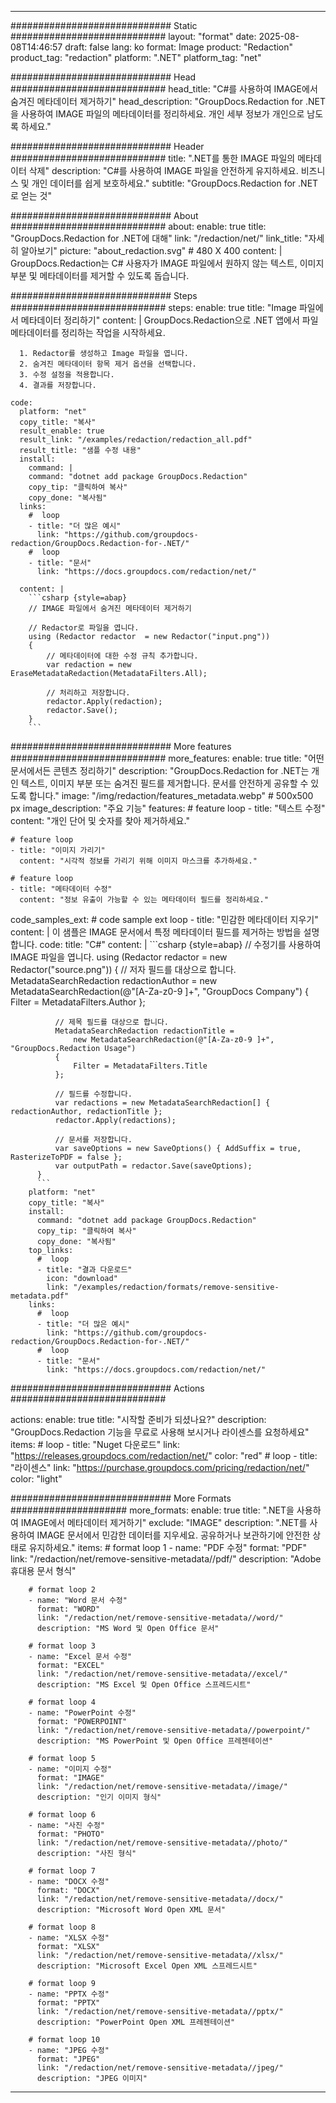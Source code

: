 
---
############################# Static ############################
layout: "format"
date:  2025-08-08T14:46:57
draft: false
lang: ko
format: Image
product: "Redaction"
product_tag: "redaction"
platform: ".NET"
platform_tag: "net"

############################# Head ############################
head_title: "C#를 사용하여 IMAGE에서 숨겨진 메타데이터 제거하기"
head_description: "GroupDocs.Redaction for .NET을 사용하여 IMAGE 파일의 메타데이터를 정리하세요. 개인 세부 정보가 개인으로 남도록 하세요."

############################# Header ############################
title: ".NET를 통한 IMAGE 파일의 메타데이터 삭제" 
description: "C#를 사용하여 IMAGE 파일을 안전하게 유지하세요. 비즈니스 및 개인 데이터를 쉽게 보호하세요."
subtitle: "GroupDocs.Redaction for .NET로 얻는 것" 

############################# About ############################
about:
    enable: true
    title: "GroupDocs.Redaction for .NET에 대해"
    link: "/redaction/net/"
    link_title: "자세히 알아보기"
    picture: "about_redaction.svg" # 480 X 400
    content: |
       GroupDocs.Redaction는 C# 사용자가 IMAGE 파일에서 원하지 않는 텍스트, 이미지 부분 및 메타데이터를 제거할 수 있도록 돕습니다.

############################# Steps ############################
steps:
    enable: true
    title: "Image 파일에서 메타데이터 정리하기"
    content: |
      GroupDocs.Redaction으로 .NET 앱에서 파일 메타데이터를 정리하는 작업을 시작하세요.
      
      1. Redactor를 생성하고 Image 파일을 엽니다.
      2. 숨겨진 메타데이터 항목 제거 옵션을 선택합니다.
      3. 수정 설정을 적용합니다.
      4. 결과를 저장합니다.
   
    code:
      platform: "net"
      copy_title: "복사"
      result_enable: true
      result_link: "/examples/redaction/redaction_all.pdf"
      result_title: "샘플 수정 내용"
      install:
        command: |
        command: "dotnet add package GroupDocs.Redaction"
        copy_tip: "클릭하여 복사"
        copy_done: "복사됨"
      links:
        #  loop
        - title: "더 많은 예시"
          link: "https://github.com/groupdocs-redaction/GroupDocs.Redaction-for-.NET/"
        #  loop
        - title: "문서"
          link: "https://docs.groupdocs.com/redaction/net/"
          
      content: |
        ```csharp {style=abap}
        // IMAGE 파일에서 숨겨진 메타데이터 제거하기

        // Redactor로 파일을 엽니다.
        using (Redactor redactor  = new Redactor("input.png"))
        {
            // 메타데이터에 대한 수정 규칙 추가합니다.
            var redaction = new EraseMetadataRedaction(MetadataFilters.All);
            
            // 처리하고 저장합니다.
            redactor.Apply(redaction);
            redactor.Save();
        }
        ```            


############################# More features ############################
more_features:
  enable: true
  title: "어떤 문서에서든 콘텐츠 정리하기"
  description: "GroupDocs.Redaction for .NET는 개인 텍스트, 이미지 부분 또는 숨겨진 필드를 제거합니다. 문서를 안전하게 공유할 수 있도록 합니다."
  image: "/img/redaction/features_metadata.webp" # 500x500 px
  image_description: "주요 기능"
  features:
    # feature loop
    - title: "텍스트 수정"
      content: "개인 단어 및 숫자를 찾아 제거하세요."

    # feature loop
    - title: "이미지 가리기"
      content: "시각적 정보를 가리기 위해 이미지 마스크를 추가하세요."

    # feature loop
    - title: "메타데이터 수정"
      content: "정보 유출이 가능할 수 있는 메타데이터 필드를 정리하세요."
      
  code_samples_ext:
    # code sample ext loop
    - title: "민감한 메타데이터 지우기"
      content: |
        이 샘플은 IMAGE 문서에서 특정 메타데이터 필드를 제거하는 방법을 설명합니다.
      code:
        title: "C#"
        content: |
          ```csharp {style=abap}
          //  수정기를 사용하여 IMAGE 파일을 엽니다.
          using (Redactor redactor  = new Redactor("source.png"))
          {
              // 저자 필드를 대상으로 합니다.
              MetadataSearchRedaction redactionAuthor = 
                  new MetadataSearchRedaction(@"[A-Za-z0-9 ]+", "GroupDocs Company")
              {
                  Filter = MetadataFilters.Author
              };

              // 제목 필드를 대상으로 합니다.
              MetadataSearchRedaction redactionTitle = 
                  new MetadataSearchRedaction(@"[A-Za-z0-9 ]+", "GroupDocs.Redaction Usage")
              {
                  Filter = MetadataFilters.Title
              };

              // 필드를 수정합니다.
              var redactions = new MetadataSearchRedaction[] { redactionAuthor, redactionTitle };
              redactor.Apply(redactions);

              // 문서를 저장합니다.
              var saveOptions = new SaveOptions() { AddSuffix = true, RasterizeToPDF = false };
              var outputPath = redactor.Save(saveOptions);
          }
          ```
        platform: "net"
        copy_title: "복사"
        install:
          command: "dotnet add package GroupDocs.Redaction"
          copy_tip: "클릭하여 복사"
          copy_done: "복사됨"
        top_links:
          #  loop
          - title: "결과 다운로드"
            icon: "download"
            link: "/examples/redaction/formats/remove-sensitive-metadata.pdf"
        links:
          #  loop
          - title: "더 많은 예시"
            link: "https://github.com/groupdocs-redaction/GroupDocs.Redaction-for-.NET/"
          #  loop
          - title: "문서"
            link: "https://docs.groupdocs.com/redaction/net/"


############################# Actions ############################

actions:
  enable: true
  title: "시작할 준비가 되셨나요?"
  description: "GroupDocs.Redaction 기능을 무료로 사용해 보시거나 라이센스를 요청하세요"
  items:
    #  loop
    - title: "Nuget 다운로드"
      link: "https://releases.groupdocs.com/redaction/net/"
      color: "red"
        #  loop
    - title: "라이센스"
      link: "https://purchase.groupdocs.com/pricing/redaction/net/"
      color: "light"


############################# More Formats #####################
more_formats:
    enable: true
    title: ".NET을 사용하여 IMAGE에서 메타데이터 제거하기"
    exclude: "IMAGE"
    description: ".NET를 사용하여 IMAGE 문서에서 민감한 데이터를 지우세요. 공유하거나 보관하기에 안전한 상태로 유지하세요."
    items: 
        # format loop 1
        - name: "PDF 수정"
          format: "PDF"
          link: "/redaction/net/remove-sensitive-metadata//pdf/"
          description: "Adobe 휴대용 문서 형식"

        # format loop 2
        - name: "Word 문서 수정"
          format: "WORD"
          link: "/redaction/net/remove-sensitive-metadata//word/"
          description: "MS Word 및 Open Office 문서"
          
        # format loop 3
        - name: "Excel 문서 수정"
          format: "EXCEL"
          link: "/redaction/net/remove-sensitive-metadata//excel/"
          description: "MS Excel 및 Open Office 스프레드시트"

        # format loop 4
        - name: "PowerPoint 수정"
          format: "POWERPOINT"
          link: "/redaction/net/remove-sensitive-metadata//powerpoint/"
          description: "MS PowerPoint 및 Open Office 프레젠테이션"

        # format loop 5
        - name: "이미지 수정"
          format: "IMAGE"
          link: "/redaction/net/remove-sensitive-metadata//image/"
          description: "인기 이미지 형식"

        # format loop 6
        - name: "사진 수정"
          format: "PHOTO"
          link: "/redaction/net/remove-sensitive-metadata//photo/"
          description: "사진 형식"

        # format loop 7
        - name: "DOCX 수정"
          format: "DOCX"
          link: "/redaction/net/remove-sensitive-metadata//docx/"
          description: "Microsoft Word Open XML 문서"
          
        # format loop 8
        - name: "XLSX 수정"
          format: "XLSX"
          link: "/redaction/net/remove-sensitive-metadata//xlsx/"
          description: "Microsoft Excel Open XML 스프레드시트"
          
        # format loop 9
        - name: "PPTX 수정"
          format: "PPTX"
          link: "/redaction/net/remove-sensitive-metadata//pptx/"
          description: "PowerPoint Open XML 프레젠테이션"

        # format loop 10
        - name: "JPEG 수정"
          format: "JPEG"
          link: "/redaction/net/remove-sensitive-metadata//jpeg/"
          description: "JPEG 이미지"


---